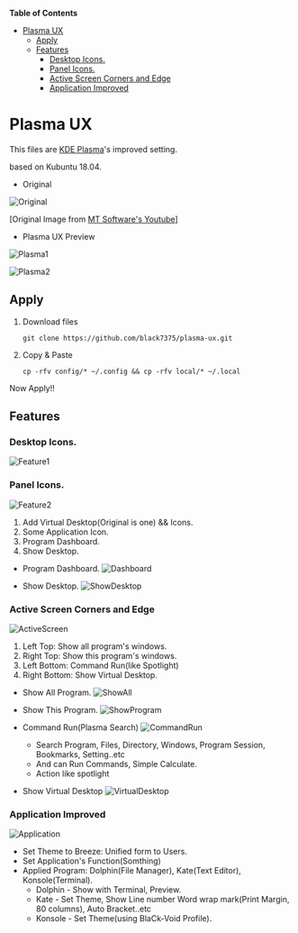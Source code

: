 <!-- markdown-toc start - Don't edit this section. Run M-x markdown-toc-refresh-toc -->
**Table of Contents**

- [Plasma UX](#plasma-ux)
    - [Apply](#apply)
    - [Features](#features)
        - [Desktop Icons.](#desktop-icons)
        - [Panel Icons.](#panel-icons)
        - [Active Screen Corners and Edge](#active-screen-corners-and-edge)
        - [Application Improved](#application-improved)

<!-- markdown-toc end -->

# Plasma UX

This files are [KDE Plasma](https://www.kde.org/plasma-desktop)'s improved setting.

based on Kubuntu 18.04.


* Original

![Original](resource/Original.jpg)

[Original Image from [MT Software's Youtube](https://youtu.be/oxHz1kp4JmY?t=724)]

* Plasma UX Preview

![Plasma1](resource/KDE-Desktop1.png)

![Plasma2](resource/KDE-Desktop2.png)

## Apply

1. Download files

    `git clone https://github.com/black7375/plasma-ux.git`

2. Copy & Paste

    `cp -rfv config/* ~/.config && cp -rfv local/* ~/.local`

Now Apply!!

## Features

### Desktop Icons.

![Feature1](resource/Feature1.png)

### Panel Icons.

![Feature2](resource/Feature2.png)

1. Add Virtual Desktop(Original is one) && Icons.
2. Some Application Icon.
3. Program Dashboard.
4. Show Desktop.

* Program Dashboard.
![Dashboard](resource/Dashboard.png)

* Show Desktop.
![ShowDesktop](resource/ShowDesktop.png)

### Active Screen Corners and Edge

![ActiveScreen](resource/ActiveScreen.png)

1. Left Top: Show all program's windows.
2. Right Top: Show this program's windows.
3. Left Bottom: Command Run(like Spotlight)
4. Right Bottom: Show Virtual Desktop.

* Show All Program.
![ShowAll](resource/ShowAll.png)

* Show This Program.
![ShowProgram](resource/ShowProgram.png)

* Command Run(Plasma Search)
![CommandRun](resource/CommandRun.png)
  * Search Program, Files, Directory, Windows, Program Session, Bookmarks, Setting..etc
  * And can Run Commands, Simple Calculate.
  * Action like spotlight

* Show Virtual Desktop
![VirtualDesktop](resource/VirtualDesktop.png)

### Application Improved

![Application](resource/KDE-Desktop1.png)
* Set Theme to Breeze: Unified form to Users.
* Set Application's Function(Somthing)
* Applied Program: Dolphin(File Manager), Kate(Text Editor), Konsole(Terminal).
  * Dolphin - Show with Terminal, Preview.
  * Kate - Set Theme, Show Line number Word wrap mark(Print Margin, 80 columns), Auto Bracket..etc
  * Konsole - Set Theme(using BlaCk-Void Profile).
